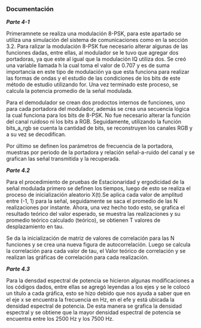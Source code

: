 ### Documentación
***Parte 4-1***

Primeramnete se realiza una modulación 8-PSK, para este apartado se utiliza una simulación del sistema de comunicaciones como en la sección 3.2.
Para ralizar la modulación 8-PSK fue necesario alterar algunas de las funciones dadas, entre ellas, al modulador se le tuvo que agregar dos portadoras, ya que este al igual que la modulación IQ utiliza dos.
Se creó una variable llamada h la cual toma el valor de 0.707 y es de suma importancia en este tipo de modulación ya que esta funciona para realizar las formas de ondas y el estudio de las condiciones de los bits de este método de estudio utilizando for. Una vez terminado este proceso, se calcula la potencia promedio de la señal modulada.

Para el demodulador se crean dos prodoctos internos de funciones, uno para cada portadora del modulador, además se crea una secuencia lógica la cual funciona para los bits de 8-PSK. No fue necesario alterar la función del canal ruidoso ni los bits a RGB.
Seguidamente, utilizando la función bits_a_rgb se cuenta la cantidad de bits, se reconstruyen los canales RGB y a su vez se decodifican.

Por último se definen los parámetros de frecuencia de la portadora, muestras por periodo de la portadora y relación señal-a-ruido del canal y se grafican las señal transmitida y la recuperada.


***Parte 4.2***

Para el procedimiento de pruebas de Estacionaridad y ergodicidad de la señal modulada primero se definen los tiempos, luego de esto se realiza el proceso de inicialización aleatorio X(t).Se aplica cada valor de amplitud entre (-1, 1) para la señal, seguidamente se saca el promedio de las N realizaciones por instante.
Ahora, una vez hecho todo esto, se grafica el resultado teórico del valor esperado, se muestra las realizaciones y su promedio teórico calculado (teórico), se obtienen T valores de desplazamiento en tau.

Se da la inicialización de matriz de valores de correlación para las N funciones y se crea una nueva figura de autocorrelación. Luego se calcula la correlación para cada valor de tau, el Valor teórico de correlación y se realizan las gráficas de correlación para cada realización.


***Parte 4.3***

Para la densdad espectral de potencia se hicieron algunas modificaciones a los códigos dados, entre ellas se agregó leyendas a los ejes y se le colocó un título a cada gráfica, esto se hizo debido que nos ayuda a saber que en el eje x se encuentra la frecuencia en Hz, en el efe y está ubicada la densidad espectral de potencia.
De esta manera se grafica la densidad espectral y se obtiene que la mayor densidad espectral de potencia se encuentra entre los 2500 Hz y los 7500 Hz.
